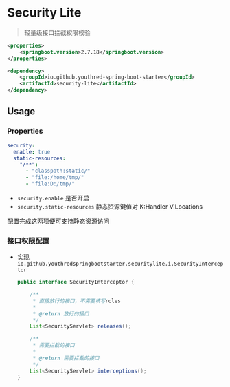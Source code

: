 # Security Lite

> 轻量级接口拦截权限校验

```xml
<properties>
    <springboot.version>2.7.18</springboot.version>
</properties>
```

```xml
<dependency>
    <groupId>io.github.youthred-spring-boot-starter</groupId>
    <artifactId>security-lite</artifactId>
</dependency>
```

## Usage

### Properties

```yaml
security:
  enable: true
  static-resources:
    "/**":
      - "classpath:static/"
      - "file:/home/tmp/"
      - "file:D:/tmp/"
```

- `security.enable` 是否开启
- `security.static-resources` 静态资源键值对 K:Handler V:Locations

配置完成这两项便可支持静态资源访问

### 接口权限配置

- 实现 `io.github.youthredspringbootstarter.securitylite.i.SecurityInterceptor`

    ```java
    public interface SecurityInterceptor {
    
        /**
         * 直接放行的接口，不需要填写roles
         *
         * @return 放行的接口
         */
        List<SecurityServlet> releases();
    
        /**
         * 需要拦截的接口
         *
         * @return 需要拦截的接口
         */
        List<SecurityServlet> interceptions();
    }
    ```